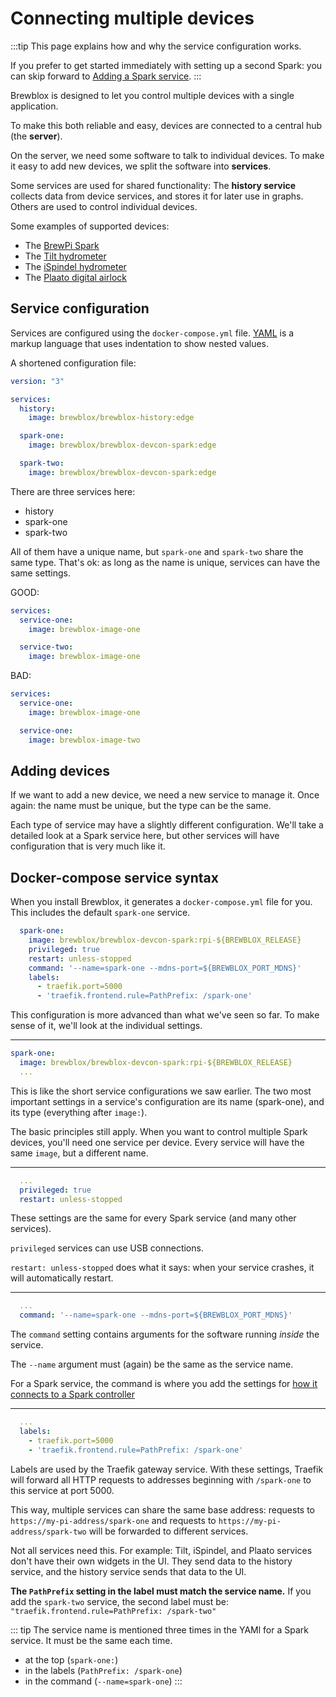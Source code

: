 # Connecting multiple devices

:::tip
This page explains how and why the service configuration works.

If you prefer to get started immediately with setting up a second Spark: you can skip forward to [Adding a Spark service](./adding_spark.md).
:::

Brewblox is designed to let you control multiple devices with a single application.

To make this both reliable and easy, devices are connected to a central hub (the **server**).

<PlantUml src="server_devices.puml" title="Linked devices"/>

On the server, we need some software to talk to individual devices. To make it easy to add new devices, we split the software into **services**.

Some services are used for shared functionality: The **history service** collects data from device services, and stores it for later use in graphs. Others are used to control individual devices.

Some examples of supported devices:
- The [BrewPi Spark](./adding_spark.md)
- The [Tilt hydrometer](https://github.com/j616/brewblox-tilt)
- The [iSpindel hydrometer ](https://github.com/bdelbosc/brewblox-ispindel)
- The [Plaato digital airlock](https://github.com/Brewblox/brewblox-plaato)

<PlantUml src="server_services.puml" title="Server services"/>

## Service configuration

Services are configured using the `docker-compose.yml` file. [YAML](https://learnxinyminutes.com/docs/yaml/) is a markup language that uses indentation to show nested values.

A shortened configuration file:

```yaml
version: "3"

services:
  history:
    image: brewblox/brewblox-history:edge

  spark-one:
    image: brewblox/brewblox-devcon-spark:edge

  spark-two:
    image: brewblox/brewblox-devcon-spark:edge

```

There are three services here:
* history
* spark-one
* spark-two

All of them have a unique name, but `spark-one` and `spark-two` share the same type. That's ok: as long as the name is unique, services can have the same settings.

GOOD:
```yaml
services:
  service-one:
    image: brewblox-image-one

  service-two:
    image: brewblox-image-one
```

BAD: 
```yaml
services:
  service-one:
    image: brewblox-image-one

  service-one:
    image: brewblox-image-two
```

## Adding devices

If we want to add a new device, we need a new service to manage it. Once again: the name must be unique, but the type can be the same.

Each type of service may have a slightly different configuration. We'll take a detailed look at a Spark service here, but other services will have configuration that is very much like it.

## Docker-compose service syntax

When you install Brewblox, it generates a `docker-compose.yml` file for you. This includes the default `spark-one` service.

```yaml
  spark-one:
    image: brewblox/brewblox-devcon-spark:rpi-${BREWBLOX_RELEASE}
    privileged: true
    restart: unless-stopped
    command: '--name=spark-one --mdns-port=${BREWBLOX_PORT_MDNS}'
    labels:
      - traefik.port=5000
      - 'traefik.frontend.rule=PathPrefix: /spark-one'
```

This configuration is more advanced than what we've seen so far. To make sense of it, we'll look at the individual settings.


---
```yaml
spark-one:
  image: brewblox/brewblox-devcon-spark:rpi-${BREWBLOX_RELEASE}
  ...
```

This is like the short service configurations we saw earlier. The two most important settings in a service's configuration are its name (spark-one), and its type (everything after `image:`).

The basic principles still apply. When you want to control multiple Spark devices, you'll need one service per device. Every service will have the same `image`, but a different name.

---
```yaml
  ...
  privileged: true
  restart: unless-stopped
```

These settings are the same for every Spark service (and many other services).

`privileged` services can use USB connections. 

`restart: unless-stopped` does what it says: when your service crashes, it will automatically restart.

---
```yaml
  ...
  command: '--name=spark-one --mdns-port=${BREWBLOX_PORT_MDNS}'
```

The `command` setting contains arguments for the software running *inside* the service.

The `--name` argument must (again) be the same as the service name.

For a Spark service, the command is where you add the settings for [how it connects to a Spark controller](./connect_settings.md)

---
```yaml
  ...
  labels:
    - traefik.port=5000
    - 'traefik.frontend.rule=PathPrefix: /spark-one'
```

Labels are used by the Traefik gateway service. With these settings, Traefik will forward all HTTP requests to addresses beginning with `/spark-one` to this service at port 5000.

This way, multiple services can share the same base address: requests to `https://my-pi-address/spark-one` and requests to `https://my-pi-address/spark-two` will be forwarded to different services.

Not all services need this. For example: Tilt, iSpindel, and Plaato services don't have their own widgets in the UI. They send data to the history service, and the history service sends that data to the UI.

**The `PathPrefix` setting in the label must match the service name.** If you add the `spark-two` service, the second label must be: `"traefik.frontend.rule=PathPrefix: /spark-two"`

::: tip
The service name is mentioned three times in the YAMl for a Spark service. It must be the same each time.
- at the top (`spark-one:`)
- in the labels (`PathPrefix: /spark-one`)
- in the command (`--name=spark-one`)
:::
